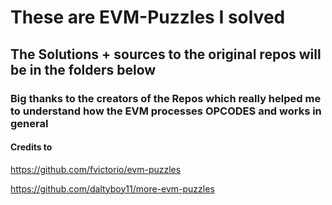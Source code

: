 # These are EVM-Puzzles I solved

## The Solutions + sources to the original repos will be in the folders below

### Big thanks to the creators of the Repos which really helped me to understand how the EVM processes OPCODES and works in general

#### Credits to

<https://github.com/fvictorio/evm-puzzles>

<https://github.com/daltyboy11/more-evm-puzzles>
